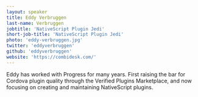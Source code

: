 ```yaml
---
layout: speaker
title: Eddy Verbruggen
last-name: Verbruggen
jobtitle: 'NativeScript Plugin Jedi'
short-job-title: 'NativeScript Plugin Jedi'
photo: 'eddy-verbruggen.jpg'
twitter: 'eddyverbruggen'
github: 'eddyverbruggen'
website: 'https://combidesk.com/'
---
```


Eddy has worked with Progress for many years. First raising the bar for Cordova plugin quality through the Verified Plugins Marketplace, and now focusing on creating and maintaining NativeScript plugins.
